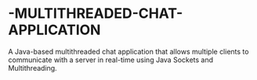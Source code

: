 # -MULTITHREADED-CHAT-APPLICATION
A Java-based multithreaded chat application that allows multiple clients to communicate with a server in real-time using Java Sockets and Multithreading.
